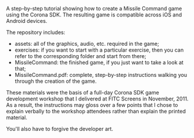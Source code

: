 A step-by-step tutorial showing how to create a Missile Command game using the Corona SDK. The resulting game is compatible across iOS and Android devices.

The repository includes:

*	assets: all of the graphics, audio, etc. required in the game;
*	exercises: if you want to start with a particular exercise, then you can refer to the corresponding folder and start from there;
*	MissileCommand: the finished game, if you just want to take a look at that;
*	MissileCommand.pdf: complete, step-by-step instructions walking you through the creation of the game.

These materials were the basis of a full-day Corona SDK game development workshop that I delivered at FITC Screens in November, 2011. As a result, the instructions may gloss over a few points that I chose to explain verbally to the workshop attendees rather than explain the printed material.

You'll also have to forgive the developer art.